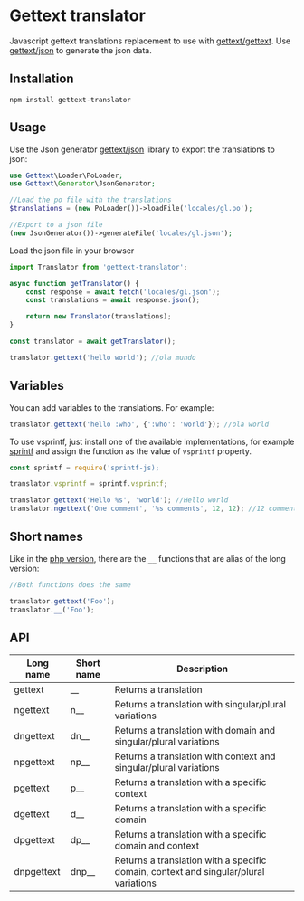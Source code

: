 # Gettext translator

Javascript gettext translations replacement to use with [gettext/gettext](https://github.com/php-gettext/Gettext). Use [gettext/json](https://github.com/php-gettext/Json) to generate the json data.

## Installation

```
npm install gettext-translator
```

## Usage

Use the Json generator [gettext/json](https://github.com/php-gettext/Json) library to export the translations to json:

```php
use Gettext\Loader\PoLoader;
use Gettext\Generator\JsonGenerator;

//Load the po file with the translations
$translations = (new PoLoader())->loadFile('locales/gl.po');

//Export to a json file
(new JsonGenerator())->generateFile('locales/gl.json');
```

Load the json file in your browser

```js
import Translator from 'gettext-translator';

async function getTranslator() {
    const response = await fetch('locales/gl.json');
    const translations = await response.json();

    return new Translator(translations);
}

const translator = await getTranslator();

translator.gettext('hello world'); //ola mundo
```

## Variables

You can add variables to the translations. For example:

```js
translator.gettext('hello :who', {':who': 'world'}); //ola world
```

To use vsprintf, just install one of the available implementations, for example [sprintf](https://github.com/alexei/sprintf.js) and assign the function as the value of `vsprintf` property.

```js
const sprintf = require('sprintf-js);

translator.vsprintf = sprintf.vsprintf;

translator.gettext('Hello %s', 'world'); //Hello world
translator.ngettext('One comment', '%s comments', 12, 12); //12 comments
```

## Short names

Like in the [php version](https://github.com/php-gettext/Translator), there are the `__` functions that are alias of the long version:

```js
//Both functions does the same

translator.gettext('Foo');
translator.__('Foo');
```

## API

Long name  | Short name | Description
-----------| -----------| -----------
gettext    | __         | Returns a translation
ngettext   | n__        | Returns a translation with singular/plural variations
dngettext  | dn__       | Returns a translation with domain and singular/plural variations
npgettext  | np__       | Returns a translation with context and singular/plural variations
pgettext   | p__        | Returns a translation with a specific context
dgettext   | d__        | Returns a translation with a specific domain
dpgettext  | dp__       | Returns a translation with a specific domain and context
dnpgettext | dnp__      | Returns a translation with a specific domain, context and singular/plural variations
